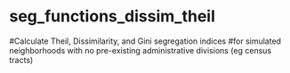 # seg_functions_dissim_theil
#Calculate Theil, Dissimilarity, and Gini segregation indices 
#for simulated neighborhoods with no pre-existing administrative divisions (eg census tracts)
